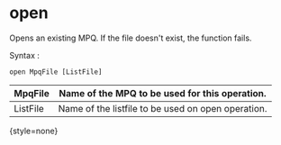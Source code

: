 # open

<snippet id="main">

Opens an existing MPQ. If the file doesn't exist, the function fails.

Syntax
:
```
open MpqFile [ListFile]
```

| MpqFile  | Name of the MPQ to be used for this operation.     |
|----------|----------------------------------------------------|
| ListFile | Name of the listfile to be used on open operation. |
{style=none}

</snippet>